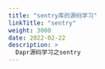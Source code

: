 ```yaml
---
title: "sentry库的源码学习"
linkTitle: "sentry"
weight: 3000
date: 2022-02-22
description: >
  Dapr源码学习之sentry
---
```


